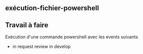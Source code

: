 ## exécution-fichier-powershell

## Travail à faire 

Exécution d'une commande powershell avec les events suivants

- in request review in develop